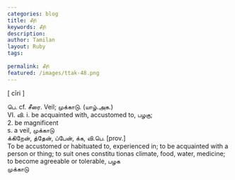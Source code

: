 ```yaml
---
categories: blog
title: சீரி
keywords: சீரி
description: 
author: Tamilan
layout: Ruby
tags: 
 
permalink: சீரி
featured: /images/ttak-48.png
---
```

  
[ cīri ]  
  
பெ. cf. சீரை. Veil; முக்காடு. (யாழ்.அக.)  
VI. வி. i. be acquainted with, accustomed to, பழகு;  
2. be magnificent  
s. a veil, முக்காடு  
க்கிறேன், த்தேன், ப்பேன், க்க, வி.பெ. [prov.]  
To be accustomed or habituated to, experienced in; to be acquainted with a person or thing; to suit ones constitu tionas climate, food, water, medicine; to become agreeable or tolerable, பழக  
முக்காடு